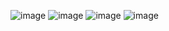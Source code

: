 ![image](https://github.com/senayazicioglu/react-native-blog/assets/79763384/e654fb15-b068-414d-9982-958879a03609)
![image](https://github.com/senayazicioglu/react-native-blog/assets/79763384/9bee0935-5ba1-4c53-916a-39236aa38a5d)
![image](https://github.com/senayazicioglu/react-native-blog/assets/79763384/10703840-0496-4fde-9259-ec83f4ce21cf)
![image](https://github.com/senayazicioglu/react-native-blog/assets/79763384/552dc50c-51f8-45dc-907d-3a59c70bf160)
